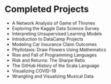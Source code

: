 
# Completed Projects

- A Network Analysis of Game of Thrones
- Exploring the Kaggle Data Science Survey
- Interpreting Unsupervised Learning Models
- Introduction to DataCamp Projects
- Modeling Car Insurance Claim Outcomes
- Phyllotaxis: Draw Flowers Using Mathematics
- Rise and Fall of Programming Languages
- Risk and Returns: The Sharpe Ratio
- The GitHub History of the Scala Language
- Visualizing COVID-19
- Wrangling and Visualizing Musical Data
